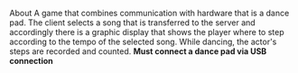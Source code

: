 About
A game that combines communication with hardware that is a dance pad. The client selects a song that is transferred to the server and accordingly there is a graphic display that shows the player where to step according to the tempo of the selected song. While dancing, the actor's steps are recorded and counted.
**Must connect a dance pad via USB connection**
